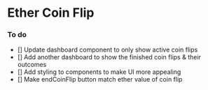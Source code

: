 # Ether Coin Flip

### To do

- [] Update dashboard component to only show active coin flips
- [] Add another dashboard to show the finished coin flips & their outcomes
- [] Add styling to components to make UI more appealing
- [] Make endCoinFlip button match ether value of coin flip